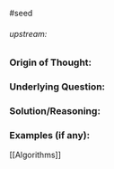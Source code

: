 #seed 
###### upstream: 

### Origin of Thought:


### Underlying Question: 


### Solution/Reasoning: 


### Examples (if any): 

[[Algorithms]]